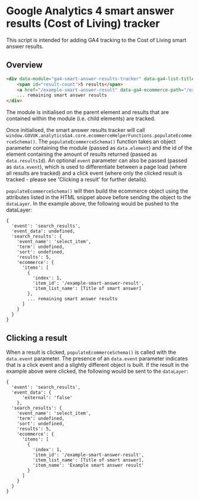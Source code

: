 # Google Analytics 4 smart answer results (Cost of Living) tracker

This script is intended for adding GA4 tracking to the Cost of Living smart answer results.

## Overview

```html
<div data-module="ga4-smart-answer-results-tracker" data-ga4-list-title="Title of smart answer">
    <span id="result-count">5 results</span>
    <a href="/example-smart-answer-result" data-ga4-ecommerce-path="/example-smart-answer-result" data-ga4-ecommerce-index="1">Example smart answer result</a>
    ... remaining smart answer results
</div>
```

The module is initialised on the parent element and results that are contained within the module (i.e. child elements) are tracked.

Once initialised, the smart answer results tracker will call `window.GOVUK.analyticsGa4.core.ecommerceHelperFunctions.populateEcommerceSchema()`.
The `populateEcommerceSchema()` function takes an object parameter containing the module (passed as `data.element`) and the id of the element containing the amount of results returned (passed as `data.resultsId`). An optional `event` parameter can also be passed (passed as `data.event`), which is used to differentiate between a page load (where all results are tracked) and a click event (where only the clicked result is tracked - please see 'Clicking a result' for further details).

`populateEcommerceSchema()` will then build the ecommerce object using the attributes listed in the HTML snippet above before sending the object to the `dataLayer`.
In the example above, the following would be pushed to the dataLayer:

```
{
  'event': 'search_results',
  'event_data': undefined,
  'search_results': {
    'event_name': 'select_item',
    'term': undefined,
    'sort': undefined,
    'results': 5,
    'ecommerce': {
      'items': [
        {
          'index': 1,
          'item_id': '/example-smart-answer-result',
          'item_list_name': [Title of smart answer]
        },
        ... remaining smart answer results
      ]
    }
  }
}
```

## Clicking a result

When a result is clicked, `populateEcommerceSchema()` is called with the `data.event` parameter. The presence of an `data.event` parameter indicates that is a click event and a slightly different object is built. If the result in the example above were clicked, the following would be sent to the `dataLayer`:

```
{
  'event': 'search_results',
  'event_data': {
      'external': 'false'
    },
  'search_results': {
    'event_name': 'select_item',
    'term': undefined,
    'sort': undefined,
    'results': 5,
    'ecommerce': {
      'items': [
        {
          'index': 1,
          'item_id': '/example-smart-answer-result',
          'item_list_name': [Title of smart answer],
          'item_name': 'Example smart answer result'
        }
      ]
    }
  }
}
```
